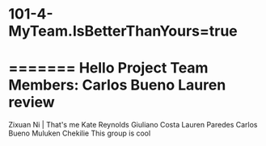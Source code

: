 # 101-4-MyTeam.IsBetterThanYours=true
=======
Hello
Project Team Members:
Carlos Bueno
Lauren review
=======
Zixuan Ni | That's me
Kate Reynolds
Giuliano Costa
Lauren Paredes
Carlos Bueno
Muluken Chekilie
This group is cool
